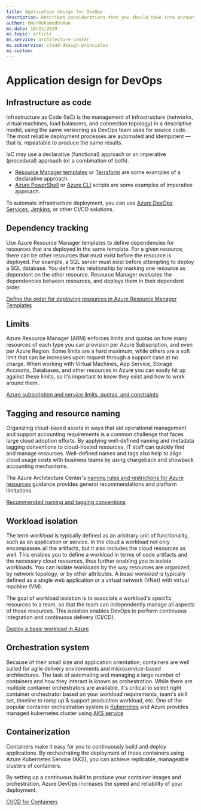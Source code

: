 ```yaml
---
title: Application design for DevOps
description: Describes considerations that you should take into account while doing application design to optimize for DevOps.
author: UmarMohamedUsman
ms.date: 10/21/2019
ms.topic: article
ms.service: architecture-center
ms.subservice: cloud-design-principles
ms.custom: 
---
```


# Application design for DevOps

## Infrastructure as code

Infrastructure as Code (IaC) is the management of infrastructure (networks, virtual machines, load balancers, and connection topology) in a descriptive model, using the same versioning as DevOps team uses for source code. The most reliable deployment processes are automated and idempotent — that is, repeatable to produce the same results.

IaC may use a declarative (functional) approach or an imperative (procedural) approach (or a combination of both).

* [Resource Manager templates](https://docs.microsoft.com/en-us/azure/azure-resource-manager/template-deployment-overview) or [Terraform](https://docs.microsoft.com/en-us/azure/virtual-machines/windows/infrastructure-automation#terraform) are some examples of a declarative approach.
* [Azure PowerShell](https://docs.microsoft.com/en-us/powershell/azure/?view=azps-2.8.0) or [Azure CLI](https://docs.microsoft.com/en-us/cli/azure/?view=azure-cli-latest) scripts are some examples of imperative approach.

To automate infrastructure deployment, you can use [Azure DevOps Services](https://docs.microsoft.com/en-us/azure/virtual-machines/windows/infrastructure-automation#azure-devops-services), [Jenkins](https://docs.microsoft.com/en-us/azure/virtual-machines/windows/infrastructure-automation#jenkins), or other CI/CD solutions.

## Dependency tracking

Use Azure Resource Manager templates to define dependencies for resources that are deployed in the same template. For a given resource, there can be other resources that must exist before the resource is deployed. For example, a SQL server must exist before attempting to deploy a SQL database. You define this relationship by marking one resource as dependent on the other resource. Resource Manager evaluates the dependencies between resources, and deploys them in their dependent order.

[Define the order for deploying resources in Azure Resource Manager Templates](https://docs.microsoft.com/en-us/azure/azure-resource-manager/resource-group-define-dependencies)

## Limits

Azure Resource Manager (ARM) enforces limits and quotas on how many resources of each type you can provision per Azure Subscription, and even per Azure Region. Some limits are a hard maximum, while others are a soft limit that can be increases upon request through a support case at no charge. When working with Virtual Machines, App Service, Storage Accounts, Databases, and other resources in Azure you can easily hit up against these limits, so it’s important to know they exist and how to work around them. 

[Azure subscription and service limits, quotas, and constraints](https://docs.microsoft.com/en-us/azure/azure-subscription-service-limits#app-service-limits)

## Tagging and resource naming

Organizing cloud-based assets in ways that aid operational management and support accounting requirements is a common challenge that faces large cloud adoption efforts. By applying well-defined naming and metadata tagging conventions to cloud-hosted resources, IT staff can quickly find and manage resources. Well-defined names and tags also help to align cloud usage costs with business teams by using chargeback and showback accounting mechanisms.

The Azure Architecture Center's [naming rules and restrictions for Azure resources](https://docs.microsoft.com/en-us/azure/architecture/best-practices/resource-naming) guidance provides general recommendations and platform limitations.

[Recommended naming and tagging conventions](https://docs.microsoft.com/en-us/azure/cloud-adoption-framework/ready/considerations/naming-and-tagging)

## Workload isolation

The term _workload_ is typically defined as an arbitrary unit of functionality, such as an application or service. In the cloud a workload not only encompasses all the artifacts, but it also includes the cloud resources as well. This enables you to define a workload in terms of code artifacts and the necessary cloud resources, thus further enabling you to isolate workloads. You can isolate workloads by the way resources are organized, by network topology, or by other attributes. A _basic workload_ is typically defined as a single web application or a virtual network (VNet) with virtual machine (VM).

The goal of workload isolation is to associate a workload's specific resources to a team, so that the team can independently manage all aspects of those resources. This isolation enables DevOps to perform continuous integration and continuous delivery (CI/CD).

[Deploy a basic workload in Azure
](https://docs.microsoft.com/en-us/azure/cloud-adoption-framework/infrastructure/virtual-machines/basic-workload)

## Orchestration system

Because of their small size and application orientation, containers are well suited for agile delivery environments and microservice-based architectures. The task of automating and managing a large number of containers and how they interact is known as orchestration. While there are multiple container orchestrators are available, it's critical to select right container orchestrator based on your workload requirements, team's skill set, timeline to ramp up & support production workload, etc. One of the popular container orchestration system is [Kubernetes](https://azure.microsoft.com/en-us/topic/what-is-kubernetes/) and Azure provides managed kubernetes cluster using [AKS service](https://docs.microsoft.com/en-us/azure/aks/intro-kubernetes)

## Containerization

Containers make it easy for you to continuously build and deploy applications. By orchestrating the deployment of those containers using Azure Kubernetes Service (AKS), you can achieve replicable, manageable clusters of containers.

By setting up a continuous build to produce your container images and orchestration, Azure DevOps increases the speed and reliability of your deployment.

[CI/CD for Containers](https://azure.microsoft.com/en-us/solutions/architecture/cicd-for-containers/)